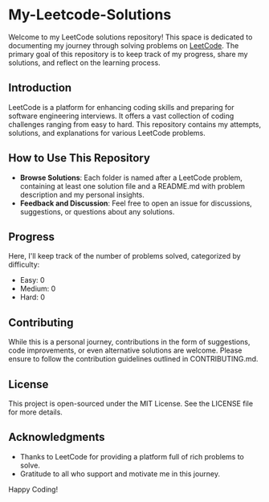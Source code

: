 # My-Leetcode-Solutions

Welcome to my LeetCode solutions repository! This space is dedicated to documenting my journey through solving problems on [LeetCode](https://leetcode.com/). The primary goal of this repository is to keep track of my progress, share my solutions, and reflect on the learning process.

## Introduction

LeetCode is a platform for enhancing coding skills and preparing for software engineering interviews. It offers a vast collection of coding challenges ranging from easy to hard. This repository contains my attempts, solutions, and explanations for various LeetCode problems.

## How to Use This Repository

- **Browse Solutions**: Each folder is named after a LeetCode problem, containing at least one solution file and a README.md with problem description and my personal insights.
- **Feedback and Discussion**: Feel free to open an issue for discussions, suggestions, or questions about any solutions.

## Progress

Here, I'll keep track of the number of problems solved, categorized by difficulty:

- Easy: 0
- Medium: 0
- Hard: 0

## Contributing

While this is a personal journey, contributions in the form of suggestions, code improvements, or even alternative solutions are welcome. Please ensure to follow the contribution guidelines outlined in CONTRIBUTING.md.

## License

This project is open-sourced under the MIT License. See the LICENSE file for more details.

## Acknowledgments

- Thanks to LeetCode for providing a platform full of rich problems to solve.
- Gratitude to all who support and motivate me in this journey.

Happy Coding!